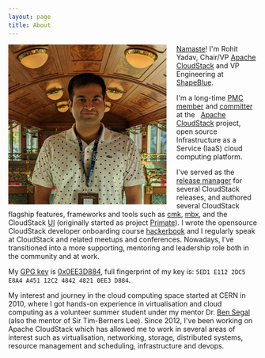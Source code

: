 ```yaml
---
layout: page
title: About
---
```

<a href="/assets/avatar.gif"><img align="left" src="/assets/avatar.jpg" style="max-width:320px; margin-right:20px"/></a>
[Namaste](http://en.wikipedia.org/wiki/Namaste)! I'm Rohit Yadav, Chair/VP
[Apache CloudStack](http://cloudstack.apache.org) and VP Engineering at [ShapeBlue](https://www.shapeblue.com/shapeblue-leadership-team/).

I'm a long-time [PMC member](http://people.apache.org/committer-index.html#rohit)
and [committer](https://github.com/apache/cloudstack/graphs/contributors) at the
<span class="logo acs">&nbsp;</span> [Apache CloudStack](http://cloudstack.apache.org)
project, open source Infrastructure as a Service (IaaS) cloud computing platform.

I've served as the [release
manager](https://github.com/apache/cloudstack/releases) for several CloudStack releases,
and authored several CloudStack flagship features, frameworks and tools such as
[cmk](https://github.com/apache/cloudstack-cloudmonkey),
[mbx](https://github.com/shapeblue/mbx), and the CloudStack
[UI](https://github.com/apache/cloudstack/tree/main/ui) (originally started as project
[Primate](https://github.com/apache/cloudstack-primate)). I wrote the opensource
CloudStack developer onboarding course [hackerbook](https://github.com/shapeblue/hackerbook)
and I regularly speak at CloudStack and related meetups and conferences. Nowadays,
I’ve transitioned into a more supporting, mentoring and leadership role both in the community and at work.

My [GPG key](/gpg.pub) is [0x0EE3D884](https://keyserver.ubuntu.com/pks/lookup?search=0x5ED1E1122DC5E8A4A45112C2484248210EE3D884&fingerprint=on&op=index), full fingerprint of my key is: `5ED1 E112 2DC5 E8A4 A451 12C2 4842 4821 0EE3 D884`.

My interest and journey in the cloud computing space started at CERN in 2010, where
I got hands-on experience in virtualisation and cloud computing as a volunteer
summer student under my mentor Dr. [Ben Segal](http://ben.web.cern.ch/ben) (also the
mentor of Sir Tim-Berners Lee). Since 2012, I've been working on Apache CloudStack
which has allowed me to work in several areas of interest such as virtualisation,
networking, storage, distributed systems, resource management and scheduling, infrastructure and devops.
